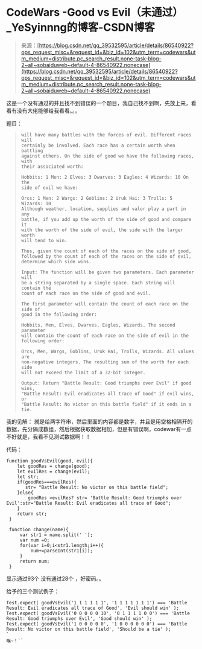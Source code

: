 <!--yml
category: codewars
date: 2022-08-13 11:48:41
-->

# CodeWars -Good vs Evil（未通过）_YeSyinnng的博客-CSDN博客

> 来源：[https://blog.csdn.net/qq_39532595/article/details/86540922?ops_request_misc=&request_id=&biz_id=102&utm_term=codewars&utm_medium=distribute.pc_search_result.none-task-blog-2~all~sobaiduweb~default-4-86540922.nonecase](https://blog.csdn.net/qq_39532595/article/details/86540922?ops_request_misc=&request_id=&biz_id=102&utm_term=codewars&utm_medium=distribute.pc_search_result.none-task-blog-2~all~sobaiduweb~default-4-86540922.nonecase)

这是一个没有通过的并且找不到错误的一个题目，我自己找不到啊，先放上来，看看有没有大佬能够给我看看。。。

题目：

> ```
> will have many battles with the forces of evil. Different races will
> certainly be involved. Each race has a certain worth when battling
> against others. On the side of good we have the following races, with
> their associated worth:
> 
> Hobbits: 1 Men: 2 Elves: 3 Dwarves: 3 Eagles: 4 Wizards: 10 On the
> side of evil we have:
> 
> Orcs: 1 Men: 2 Wargs: 2 Goblins: 2 Uruk Hai: 3 Trolls: 5 Wizards: 10
> Although weather, location, supplies and valor play a part in any
> battle, if you add up the worth of the side of good and compare it
> with the worth of the side of evil, the side with the larger worth
> will tend to win.
> 
> Thus, given the count of each of the races on the side of good,
> followed by the count of each of the races on the side of evil,
> determine which side wins.
> 
> Input: The function will be given two parameters. Each parameter will
> be a string separated by a single space. Each string will contain the
> count of each race on the side of good and evil.
> 
> The first parameter will contain the count of each race on the side of
> good in the following order:
> 
> Hobbits, Men, Elves, Dwarves, Eagles, Wizards. The second parameter
> will contain the count of each race on the side of evil in the
> following order:
> 
> Orcs, Men, Wargs, Goblins, Uruk Hai, Trolls, Wizards. All values are
> non-negative integers. The resulting sum of the worth for each side
> will not exceed the limit of a 32-bit integer.
> 
> Output: Return "Battle Result: Good triumphs over Evil" if good wins,
> "Battle Result: Evil eradicates all trace of Good" if evil wins, or
> "Battle Result: No victor on this battle field" if it ends in a tie. 
> ```

我的见解： 就是给两字符串，然后里面的内容都是数字，并且是用空格相隔开的数据，先分隔成数组，然后根据获取数据相加，但是有错误啊，codewar有一点不好就是，我看不见测试数据啊！！

代码：

```
function goodVsEvil(good, evil){
    let goodRes = change(good);
    let evilRes = change(evil);
    let str;
    if(goodRes===evilRes){
       str= "Battle Result: No victor on this battle field";
    }else{
        goodRes >evilRes? str= 'Battle Result: Good triumphs over Evil':str="Battle Result: Evil eradicates all trace of Good";
    }
    return str;
 }

 function change(name){
     var str1 = name.split(' ');   
     var num =0;
     for(var i=0;i<str1.length;i++){
         num+=parseInt(str1[i]);
     }
     return num;
 } 
```

显示通过93个 没有通过28个 ，好密码。。

给予的三个测试例子：

```
Test.expect( goodVsEvil('1 1 1 1 1 1', '1 1 1 1 1 1 1') === 'Battle Result: Evil eradicates all trace of Good', 'Evil should win' );
Test.expect( goodVsEvil('0 0 0 0 0 10', '0 1 1 1 1 0 0') === 'Battle Result: Good triumphs over Evil', 'Good should win' );
Test.expect( goodVsEvil('1 0 0 0 0 0', '1 0 0 0 0 0 0') === 'Battle Result: No victor on this battle field', 'Should be a tie' );
`
唉~！`` 
```